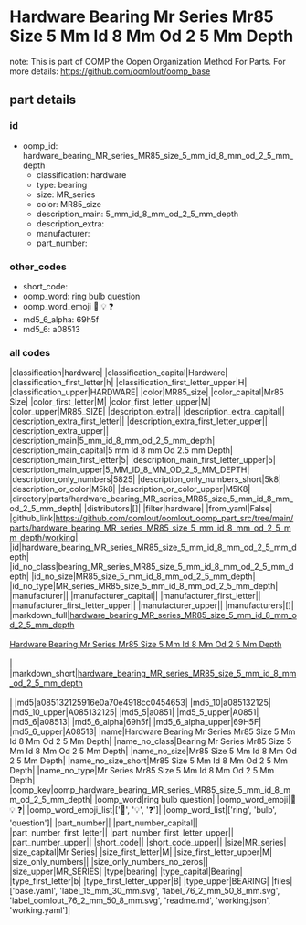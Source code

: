 # Hardware Bearing Mr Series Mr85 Size 5 Mm Id 8 Mm Od 2 5 Mm Depth  

note: This is part of OOMP the Oopen Organization Method For Parts. For more details: https://github.com/oomlout/oomp_base

##  part details





### id
* oomp_id: hardware_bearing_MR_series_MR85_size_5_mm_id_8_mm_od_2_5_mm_depth
  * classification: hardware
  * type: bearing
  * size: MR_series
  * color: MR85_size
  * description_main: 5_mm_id_8_mm_od_2_5_mm_depth
  * description_extra: 
  * manufacturer: 
  * part_number: 

### other_codes
* short_code: 
* oomp_word: ring bulb question
* oomp_word_emoji :ring: :bulb: :question:
* md5_6_alpha: 69h5f
* md5_6: a08513

### all codes 
|classification|hardware|
|classification_capital|Hardware|
|classification_first_letter|h|
|classification_first_letter_upper|H|
|classification_upper|HARDWARE|
|color|MR85_size|
|color_capital|Mr85 Size|
|color_first_letter|M|
|color_first_letter_upper|M|
|color_upper|MR85_SIZE|
|description_extra||
|description_extra_capital||
|description_extra_first_letter||
|description_extra_first_letter_upper||
|description_extra_upper||
|description_main|5_mm_id_8_mm_od_2_5_mm_depth|
|description_main_capital|5 mm Id 8 mm Od 2.5 mm Depth|
|description_main_first_letter|5|
|description_main_first_letter_upper|5|
|description_main_upper|5_MM_ID_8_MM_OD_2_5_MM_DEPTH|
|description_only_numbers|5825|
|description_only_numbers_short|5k8|
|description_or_color|M5k8|
|description_or_color_upper|M5K8|
|directory|parts/hardware_bearing_MR_series_MR85_size_5_mm_id_8_mm_od_2_5_mm_depth|
|distributors|[]|
|filter|hardware|
|from_yaml|False|
|github_link|https://github.com/oomlout/oomlout_oomp_part_src/tree/main/parts/hardware_bearing_MR_series_MR85_size_5_mm_id_8_mm_od_2_5_mm_depth/working|
|id|hardware_bearing_MR_series_MR85_size_5_mm_id_8_mm_od_2_5_mm_depth|
|id_no_class|bearing_MR_series_MR85_size_5_mm_id_8_mm_od_2_5_mm_depth|
|id_no_size|MR85_size_5_mm_id_8_mm_od_2_5_mm_depth|
|id_no_type|MR_series_MR85_size_5_mm_id_8_mm_od_2_5_mm_depth|
|manufacturer||
|manufacturer_capital||
|manufacturer_first_letter||
|manufacturer_first_letter_upper||
|manufacturer_upper||
|manufacturers|[]|
|markdown_full|[hardware_bearing_MR_series_MR85_size_5_mm_id_8_mm_od_2_5_mm_depth](https://github.com/oomlout/oomlout_oomp_part_src/tree/main/parts/hardware_bearing_MR_series_MR85_size_5_mm_id_8_mm_od_2_5_mm_depth/working)<br>[](https://github.com/oomlout/oomlout_oomp_part_src/tree/main/parts/hardware_bearing_MR_series_MR85_size_5_mm_id_8_mm_od_2_5_mm_depth/working)<br>[Hardware Bearing Mr Series Mr85 Size 5 Mm Id 8 Mm Od 2 5 Mm Depth](https://github.com/oomlout/oomlout_oomp_part_src/tree/main/parts/hardware_bearing_MR_series_MR85_size_5_mm_id_8_mm_od_2_5_mm_depth/working)<br><br>|
|markdown_short|[hardware_bearing_MR_series_MR85_size_5_mm_id_8_mm_od_2_5_mm_depth](https://github.com/oomlout/oomlout_oomp_part_src/tree/main/parts/hardware_bearing_MR_series_MR85_size_5_mm_id_8_mm_od_2_5_mm_depth/working)<br><br>|
|md5|a085132125916e0a70e4918cc0454653|
|md5_10|a085132125|
|md5_10_upper|A085132125|
|md5_5|a0851|
|md5_5_upper|A0851|
|md5_6|a08513|
|md5_6_alpha|69h5f|
|md5_6_alpha_upper|69H5F|
|md5_6_upper|A08513|
|name|Hardware Bearing Mr Series Mr85 Size 5 Mm Id 8 Mm Od 2 5 Mm Depth|
|name_no_class|Bearing Mr Series Mr85 Size 5 Mm Id 8 Mm Od 2 5 Mm Depth|
|name_no_size|Mr85 Size 5 Mm Id 8 Mm Od 2 5 Mm Depth|
|name_no_size_short|Mr85 Size 5 Mm Id 8 Mm Od 2 5 Mm Depth|
|name_no_type|Mr Series Mr85 Size 5 Mm Id 8 Mm Od 2 5 Mm Depth|
|oomp_key|oomp_hardware_bearing_MR_series_MR85_size_5_mm_id_8_mm_od_2_5_mm_depth|
|oomp_word|ring bulb question|
|oomp_word_emoji|:ring: :bulb: :question:|
|oomp_word_emoji_list|[':ring:', ':bulb:', ':question:']|
|oomp_word_list|['ring', 'bulb', 'question']|
|part_number||
|part_number_capital||
|part_number_first_letter||
|part_number_first_letter_upper||
|part_number_upper||
|short_code||
|short_code_upper||
|size|MR_series|
|size_capital|Mr Series|
|size_first_letter|M|
|size_first_letter_upper|M|
|size_only_numbers||
|size_only_numbers_no_zeros||
|size_upper|MR_SERIES|
|type|bearing|
|type_capital|Bearing|
|type_first_letter|b|
|type_first_letter_upper|B|
|type_upper|BEARING|
|files|['base.yaml', 'label_15_mm_30_mm.svg', 'label_76_2_mm_50_8_mm.svg', 'label_oomlout_76_2_mm_50_8_mm.svg', 'readme.md', 'working.json', 'working.yaml']|
